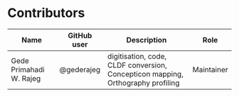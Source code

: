 # Contributors

Name                 | GitHub user     | Description                          | Role
---                  | ---             | ---                                  | ---
Gede Primahadi W. Rajeg       | @gederajeg       | digitisation, code, CLDF conversion, Concepticon mapping, Orthography profiling                           | Maintainer
